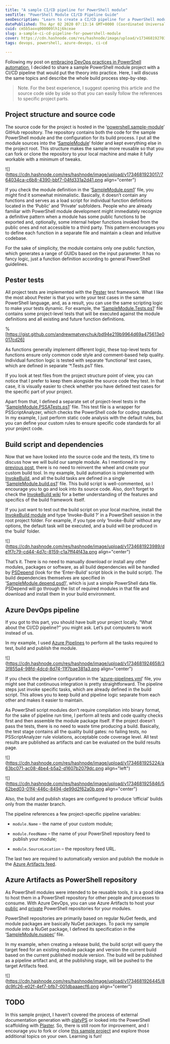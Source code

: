```yaml
---
title: "A sample CI/CD pipeline for PowerShell module"
seoTitle: "PowerShell Module CI/CD Pipeline Guide"
seoDescription: "Learn to create a CI/CD pipeline for a PowerShell module with Azure DevOps, covering structure, testing, and deployment"
datePublished: Thu Apr 02 2020 07:13:14 GMT+0000 (Coordinated Universal Time)
cuid: cm5b5aoxq000009lh1j6kceae
slug: a-sample-ci-cd-pipeline-for-powershell-module
cover: https://cdn.hashnode.com/res/hashnode/image/upload/v1734681927030/7c8390de-f4a2-4d33-b49d-14cf32d83294.png
tags: devops, powershell, azure-devops, ci-cd

---
```


Following my post on [embracing DevOps practices in PowerShell automation](https://andrewmatveychuk.com/devops-in-powershell-automation), I decided to share a sample PowerShell module project with a CI/CD pipeline that would put the theory into practice. Here, I will discuss the same topics and describe the whole build process step-by-step.

> Note. For the best experience, I suggest opening this article and the source code side by side so that you can easily follow the references to specific project parts.

## Project structure and source code

The source code for the project is hosted in the ‘[powershell.sample-module](https://github.com/andrewmatveychuk/powershell.sample-module)’ GitHub repository. The repository contains both the code for the sample PowerShell module and the configuration for its build process. I put all the module sources into the ‘[SampleModule](https://github.com/andrewmatveychuk/powershell.sample-module/tree/master/SampleModule)’ folder and kept everything else in the project root. This structure makes the sample more reusable so that you can fork or clone the repository to your local machine and make it fully workable with a minimum of tweaks.

![](https://cdn.hashnode.com/res/hashnode/image/upload/v1734681923017/764034ca-c6b8-4390-bbf7-04fd331a2d41.png align="center")

If you check the module definition in the ‘[SampleModule.psm1](https://github.com/andrewmatveychuk/powershell.sample-module/blob/master/SampleModule/SampleModule.psm1)’ file, you might find it somewhat minimalistic. Basically, it doesn’t contain any functions and serves as a load script for individual function definitions located in the ‘Public’ and ‘Private’ subfolders. People who are already familiar with PowerShell module development might immediately recognize a definitive pattern when a module has some public functions to be exported and, optionally, some internal helper functions invoked from the public ones and not accessible to a third party. This pattern encourages you to define each function in a separate file and maintain a clean and intuitive codebase.

For the sake of simplicity, the module contains only one public function, which generates a range of GUIDs based on the input parameter. It has no fancy logic, just a function definition according to general PowerShell guidelines.

## Pester tests

All project tests are implemented with the [Pester](https://github.com/Pester/Pester) test framework. What I like the most about Pester is that you write your test cases in the same PowerShell language, and, as a result, you can use the same scripting logic to make your tests dynamic. For example, the ‘[SampleModule.Tests.ps1](https://github.com/andrewmatveychuk/powershell.sample-module/blob/master/SampleModule/SampleModule.Tests.ps1)’ file contains some project-level tests that will be executed against the module definitions and all existing and future function definitions.

%[https://gist.github.com/andrewmatveychuk/bd94e219b9964d69a475613e0017cd26] 

As functions generally implement different logic, these top-level tests for functions ensure only common code style and comment-based help quality. Individual function logic is tested with separate ‘functional’ test cases, which are defined in separate ‘\*.Tests.ps1’ files.

If you look at test files from the project structure point of view, you can notice that I prefer to keep them alongside the source code they test. In that case, it is visually easier to check whether you have defined test cases for the specific part of your project.

Apart from that, I defined a separate set of project-level tests in the ‘[SampleModule.PSSATests.ps1](https://github.com/andrewmatveychuk/powershell.sample-module/blob/master/SampleModule/SampleModule.PSSATests.ps1)’ file. This test file is a wrapper for PSScriptAnalyzer, which checks the PowerShell code for coding standards. In my example, I just perform static code analysis with the default rules, but you can define your custom rules to ensure specific code standards for all your project code.

## Build script and dependencies

Now that we have looked into the source code and the tests, it’s time to discuss how we will build our sample module. As I mentioned in my [previous post](https://andrewmatveychuk.com/devops-in-powershell-automation/), there is no need to reinvent the wheel and create your custom build tool. In my example, build automation is implemented with [InvokeBuild](https://github.com/nightroman/Invoke-Build), and all the build tasks are defined in a single ‘[SampleModule.build.ps1](https://github.com/andrewmatveychuk/powershell.sample-module/blob/master/SampleModule.build.ps1)’ file. This build script is well-commented, so I encourage you to go and look into its source code. Also, don’t forget to check the [InvokeBuild wiki](https://github.com/nightroman/Invoke-Build/wiki/Script-Tutorial) for a better understanding of the features and specifics of the build framework itself.

If you just want to test out the build script on your local machine, install the [InvokeBuild module](https://www.powershellgallery.com/packages/InvokeBuild/) and type ‘Invoke-Build ?’ in a PowerShell session in the root project folder. For example, if you type only ‘Invoke-Build’ without any options, the default task will be executed, and a build will be produced in the ‘build’ folder.

![](https://cdn.hashnode.com/res/hashnode/image/upload/v1734681923989/de1f7c79-cd44-4d7c-8159-c1a7ff44f43a.png align="center")

That’s it. There is no need to manually download or install any other modules, packages or software, as all build dependencies will be handled by [PSDepend](https://github.com/RamblingCookieMonster/PSDepend) (look for the ‘Enter-Build’ script block in the build script). The build dependencies themselves are specified in ‘[SampleModule.depend.psd1](https://github.com/andrewmatveychuk/powershell.sample-module/blob/master/SampleModule.depend.psd1)’, which is just a simple PowerShell data file. PSDepend will go through the list of required modules in that file and download and install them in your build environment.

## Azure DevOps pipeline

If you got to this part, you should have built your project locally. “What about the CI/CD pipeline?” you might ask. Let’s put computers to work instead of us.

In my example, I used [Azure Pipelines](https://dev.azure.com/matveychuk/powershell.sample-module/_build/latest?definitionId=4&branchName=master) to perform all the tasks required to test, build and publish the module.

![](https://cdn.hashnode.com/res/hashnode/image/upload/v1734681924658/33f855a4-98fd-4dcd-8d74-11f7bae381a3.png align="center")

If you check the pipeline configuration in the ‘[azure-pipelines.yml](https://github.com/andrewmatveychuk/powershell.sample-module/blob/master/azure-pipelines.yml)’ file, you might see that continuous integration is pretty straightforward. The pipeline steps just invoke specific tasks, which are already defined in the build script. This allows you to keep build and pipeline logic separate from each other and makes it easier to maintain.

As PowerShell script modules don’t require compilation into binary format, for the sake of pipeline run time, I perform all tests and code quality checks first and then assemble the module package itself. If the project doesn’t pass the tests, there is no need to waste time producing a build. Basically, the test stage contains all the quality build gates: no failing tests, no PSScriptAnalyzer rule violations, acceptable code coverage level. All test results are published as artifacts and can be evaluated on the build results page.

![](https://cdn.hashnode.com/res/hashnode/image/upload/v1734681925224/a63bc071-ac08-4be4-b5a2-d1607b2079dc.png align="left")

![](https://cdn.hashnode.com/res/hashnode/image/upload/v1734681925846/562bed03-01f4-446c-8494-de99d2f62a0b.png align="center")

Also, the build and publish stages are configured to produce ‘official’ builds only from the master branch.

The pipeline references a few project-specific pipeline variables:

* `module.Name` – the name of your custom module;
    
* `module.FeedName` – the name of your PowerShell repository feed to publish your module;
    
* `module.SourceLocation` – the repository feed URL.
    

The last two are required to automatically version and publish the module in the [Azure Artifacts feed](https://dev.azure.com/matveychuk/powershell.sample-module/_packaging?_a=package&feed=AMGallery&package=SampleModule&protocolType=NuGet&version=0.0.4).

## Azure Artifacts as PowerShell repository

As PowerShell modules were intended to be reusable tools, it is a good idea to host them in a PowerShell repository for other people and processes to consume. With Azure DevOps, you can use Azure Artifacts to host your [public](https://docs.microsoft.com/en-us/azure/devops/artifacts/tutorials/share-packages-publicly) and [private](https://docs.microsoft.com/en-us/azure/devops/artifacts/tutorials/private-powershell-library) PowerShell repositories for your modules.

PowerShell repositories are primarily based on regular NuGet feeds, and module packages are basically NuGet packages. To pack my sample module into a NuGet package, I defined its specification in the ‘[SampleModule.nuspec](https://github.com/andrewmatveychuk/powershell.sample-module/blob/master/SampleModule/SampleModule.nuspec)’ file.

In my example, when creating a release build, the build script will query the target feed for an existing module package and version the current build based on the current published module version. The build will be published as a pipeline artifact and, at the publishing stage, will be pushed to the target Artifacts feed.

![](https://cdn.hashnode.com/res/hashnode/image/upload/v1734681926445/8dc9fc26-e02f-4ef7-bfb7-001dbaaaecf6.png align="center")

## TODO

In this sample project, I haven’t covered the process of external documentation generation with [platyPS](https://github.com/PowerShell/platyPS) or looked into the PowerShell scaffolding with [Plaster](https://github.com/PowerShell/Plaster). So, there is still room for improvement, and I encourage you to fork or clone [this sample project](https://github.com/andrewmatveychuk/powershell.sample-module/blob/master/SampleModule/) and explore those additional topics on your own. Learning is fun!